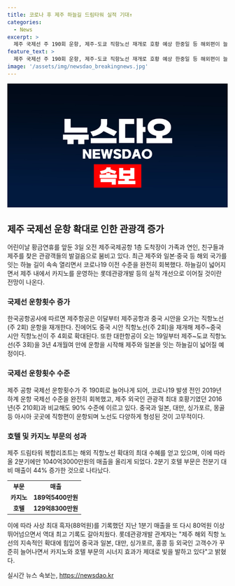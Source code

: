 ```yaml
---
title: 코로나 후 제주 하늘길 드림타워 실적 기대↑
categories:
  - News
excerpt: >
  제주 국제선 주 190회 운항, 제주-도쿄 직항노선 재개로 호황 예상 한중일 등 해외편이 늘면서 제주 국제공항의 활황이 이어지고 있다. 코로나19 이전 수준 회복으로 롯데관광개발 등의 실적도 호조를 보이고 있으며, 제주와 중국 시안을 오가는 직항노선이 재개되었고 제주-도쿄 직항노선도 3년 4개월만에 운항을 시작하게 됐다. 이에 따라 제주공항 국제선 운항횟수가 주 190회로 증가했으며, 2019년 하계 국제선 수준을 완전히 회복했다. 또한, 제주 드림타워 복합리조트는 호텔과 카지노 부문에서 높은 매출을 올리며 성장세를 보이고 있다.
feature_text: >
  제주 국제선 주 190회 운항, 제주-도쿄 직항노선 재개로 호황 예상 한중일 등 해외편이 늘면서 제주 국제공항의 활황이 이어지고 있다. 코로나19 이전 수준 회복으로 롯데관광개발 등의 실적도 호조를 보이고 있으며, 제주와 중국 시안을 오가는 직항노선이 재개되었고 제주-도쿄 직항노선도 3년 4개월만에 운항을 시작하게 됐다. 이에 따라 제주공항 국제선 운항횟수가 주 190회로 증가했으며, 2019년 하계 국제선 수준을 완전히 회복했다. 또한, 제주 드림타워 복합리조트는 호텔과 카지노 부문에서 높은 매출을 올리며 성장세를 보이고 있다.
image: '/assets/img/newsdao_breakingnews.jpg'
---
```


<p><img src="/assets/img/newsdao_breakingnews.jpg" alt="cryptoinkorea 속보" /></p>

<h2 data-ke-size="size26">제주 국제선 운항 확대로 인한 관광객 증가</h2>

<p data-ke-size="size16">어린이날 황금연휴를 앞둔 3일 오전 제주국제공항 1층 도착장이 가족과 연인, 친구들과 제주를 찾은 관광객들의 발걸음으로 붐비고 있다. 최근 제주와 일본·중국 등 해외 국가를 잇는 하늘 길이 속속 열리면서 코로나19 이전 수준을 완전히 회복했다. 하늘길이 넓어지면서 제주 내에서 카지노를 운영하는 롯데관광개발 등의 실적 개선으로 이어질 것이란 전망이 나온다.</p>

<h3 data-ke-size="size18">국제선 운항횟수 증가</h3>

<p data-ke-size="size16">한국공항공사에 따르면 제주항공은 이달부터 제주공항과 중국 시안을 오가는 직항노선(주 2회) 운항을 재개한다. 진에어도 중국 시안 직항노선(주 2회)을 재개해 제주~중국 시안 직항노선이 주 4회로 확대된다. 또한 대한항공이 오는 19일부터 제주~도쿄 직항노선(주 3회)을 3년 4개월여 만에 운항을 시작해 제주와 일본을 잇는 하늘길이 넓어질 예정이다.</p>

<h3 data-ke-size="size18">국제선 운항횟수 수준</h3>

<p data-ke-size="size16">제주 공항 국제선 운항횟수가 주 190회로 늘어나게 되어, 코로나19 발생 전인 2019년 하계 운항 국제선 수준을 완전히 회복했고, 제주 외국인 관광객 최대 호황기였던 2016년(주 210회)과 비교해도 90% 수준에 이르고 있다. 중국과 일본, 대만, 싱가포르, 몽골 등 아시아 곳곳에 직항편이 운항되며 노선도 다양하게 형성된 것이 고무적이다.</p>

<h3 data-ke-size="size18">호텔 및 카지노 부문의 성과</h3>

<p data-ke-size="size16">제주 드림타워 복합리조트는 해외 직항노선 확대의 최대 수혜를 얻고 있으며, 이에 따라 올 2분기에만 1040억3000만원의 매출을 올리게 되었다. 2분기 호텔 부문은 전분기 대비 매출이 44% 증가한 것으로 나타났다.</p>

<table>
    <tr>
        <td style="text-align: center; height: 17px;"><b>부문</b></td>
        <td style="text-align: center; height: 17px;"><b>매출</b></td>
    </tr>
    <tr>
        <td style="text-align: center; height: 17px;"><b>카지노</b></td>
        <td style="text-align: center; height: 17px;"><b>189억5400만원</b></td>
    </tr>
    <tr>
        <td style="text-align: center; height: 17px;"><b>호텔</b></td>
        <td style="text-align: center; height: 17px;"><b>129억8300만원</b></td>
    </tr>
</table>

<p data-ke-size="size16">이에 따라 사상 최대 흑자(88억원)를 기록했던 지난 1분기 매출을 또 다시 80억원 이상 뛰어넘으면서 역대 최고 기록도 갈아치웠다. 롯데관광개발 관계자는 "제주 해외 직항 노선의 지속적인 확대에 힘입어 중국과 일본, 대만, 싱가포르, 홍콩 등 외국인 고객수가 꾸준히 늘어나면서 카지노와 호텔 부문의 시너지 효과가 제대로 빛을 발하고 있다"고 밝혔다.</p>
실시간 뉴스 속보는, <a href="https://newsdao.kr" rel="dofollow">https://newsdao.kr</a>


